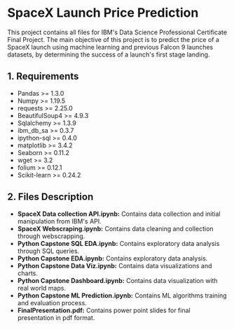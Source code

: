 # SpaceX Launch Price Prediction

This project contains all files for IBM's Data Science Professional Certificate Final Project. 
The main objective of this project is to predict the price of a SpaceX launch using machine learning and previous Falcon 9 launches datasets, by determining the success 
of a launch's first stage landing.

## 1. Requirements

- Pandas >= 1.3.0
- Numpy >= 1.19.5
- requests >= 2.25.0
- BeautifulSoup4 >= 4.9.3
- Sqlalchemy >= 1.3.9
- ibm_db_sa >= 0.3.7
- ipython-sql >= 0.4.0
- matplotlib >= 3.4.2
- Seaborn >= 0.11.2
- wget >= 3.2
- folium >= 0.12.1
- Scikit-learn >= 0.24.2

## 2. Files Description

- **SpaceX Data collection API.ipynb:** Contains data collection and initial manipulation from IBM's API.
- **SpaceX Webscraping.ipynb:** Contains data cleaning and collection through webscrapping.
- **Python Capstone SQL EDA.ipynb:** Contains exploratory data analysis through SQL queries.
- **Python Capstone EDA.ipynb:** Contains exploratory data analysis.
- **Python Capstone Data Viz.ipynb:** Contains data visualizations and charts.
- **Python Capstone Dashboard.ipynb:** Contains data visualization with real world maps.
- **Python Capstone ML Prediction.ipynb:** Contains ML algorithms training and evaluation process.
- **FinalPresentation.pdf:** Contains power point slides for final presentation in pdf format.
